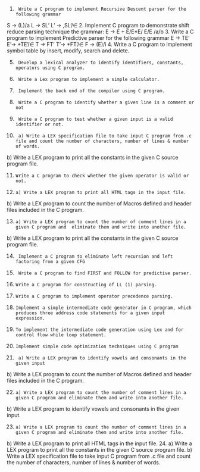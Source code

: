 1.		Write a C program to implement Recursive Descent parser for the following grammar
 S → (L)/a
 L → SL’
 L’ → ,SL’/∈
2.		Implement C program to demonstrate shift reduce parsing technique the grammar:
E → E + E/E*E/ E/E /a/b
3.		Write a C program to implement Predictive parser for the following grammar
 E → TE’
 E’→ +TE’/∈
 T → FT’
 T’→ *FT’/∈
 F → (E)/i
4.		Write a C program to implement symbol table by insert, modify, search and delete.

5.		Develop a lexical analyzer to identify identifiers, constants, operators using C program.

6.		Write a Lex program to implement a simple calculator.

7.		Implement the back end of the compiler using C program.

8.		Write a C program to identify whether a given line is a comment or not

9.		Write a C program to test whether a given input is a valid identifier or not.

10.		 a) Write a LEX specification file to take input C program from .c file and count the number of characters, number of lines & number of words.
b) Write a LEX program to print all the constants in the given C source program file.

11.		Write a C program to check whether the given operator is valid or not.

12.		a) Write a LEX program to print all HTML tags in the input file.
b) Write a LEX program to count the number of Macros defined and header files included in the C program.

13.		a) Write a LEX program to count the number of comment lines in a given C program and  eliminate them and write into another file.
b) Write a LEX program to print all the constants in the given C source program file.

14.		 Implement a C program to eliminate left recursion and left factoring from a given CFG

15.		 Write a C program to find FIRST and FOLLOW for predictive parser.

16.		Write a C program for constructing of LL (1) parsing.

17.		Write a C program to implement operator precedence parsing.

18.		Implement a simple intermediate code generator in C program, which produces three address code statements for a given input expression.

19.		To implement the intermediate code generation using Lex and for control flow while loop statement.

20.		Implement simple code optimization techniques using C program

21.		 a) Write a LEX program to identify vowels and consonants in the given input
  b) Write a LEX program to count the number of Macros defined and header files included in the C program.

22.		a) Write a LEX program to count the number of comment lines in a given C program and eliminate them and write into another file.
b) Write a LEX program to identify vowels and consonants in the given input.

23.		a) Write a LEX program to count the number of comment lines in a given C program and eliminate them and write into another file.
b) Write a LEX program to print all HTML tags in the input file.
24.		a) Write a LEX program to print all the constants in the given C source program file.
b) Write a LEX specification file to take input C program from .c file and count the number of characters, number of lines & number of words.

